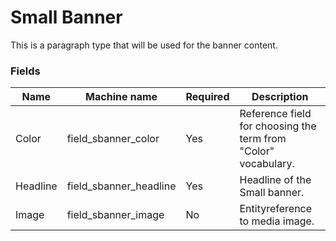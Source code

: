 # Small Banner
This is a paragraph type that will be used for the banner content.

### Fields
| Name  | Machine name | Required | Description |
| ------------- | ------------- | ------------- | ------------- |
| Color | field\_sbanner_color | Yes | Reference field for choosing the term from "Color" vocabulary. |
| Headline | field\_sbanner_headline | Yes | Headline of the Small banner. |
| Image | field\_sbanner_image | No | Entityreference to media image. |
